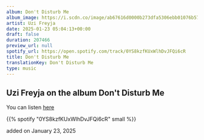 ```yaml
---
album: Don't Disturb Me
album_image: https://i.scdn.co/image/ab67616d0000b273dfa5306ebb01076b57b77470
artist: Uzi Freyja
date: 2025-01-23 05:04:13+00:00
draft: false
duration: 207466
preview_url: null
spotify_url: https://open.spotify.com/track/0YS8kzfKUxWlhDvJFQi6cR
title: Don't Disturb Me
translationKey: Don't Disturb Me
type: music
---
```


## Uzi Freyja on the album Don't Disturb Me

You can listen [here](https://open.spotify.com/track/0YS8kzfKUxWlhDvJFQi6cR)

{{% spotify "0YS8kzfKUxWlhDvJFQi6cR" small %}}

added on January 23, 2025